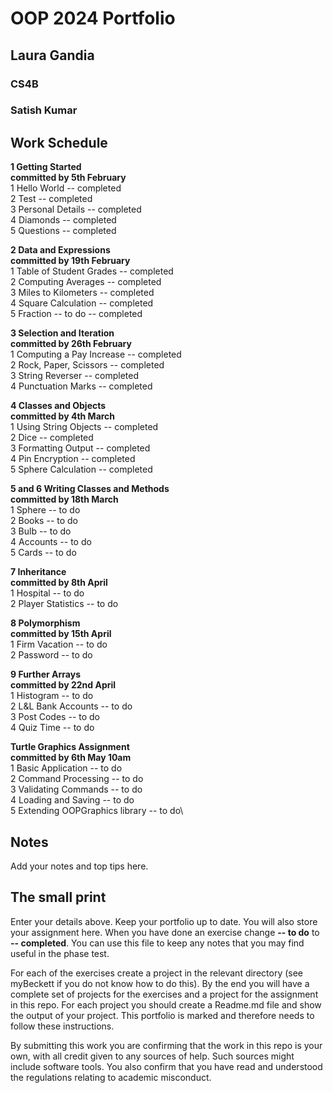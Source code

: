 
# OOP 2024 Portfolio
## Laura Gandia
### CS4B
### Satish Kumar



## Work Schedule
**1 Getting Started**\
**committed by 5th February**\
1 Hello World        -- completed\
2 Test               -- completed\
3 Personal Details   -- completed\
4 Diamonds           -- completed\
5 Questions          -- completed

**2 Data and Expressions**\
**committed by 19th February**\
1 Table of Student Grades  -- completed\
2 Computing Averages       -- completed\
3 Miles to Kilometers      -- completed\
4 Square Calculation       -- completed\
5 Fraction -- to do        -- completed

**3 Selection and Iteration**\
**committed by 26th February**\
1 Computing a Pay Increase   -- completed\
2 Rock, Paper, Scissors      -- completed\
3 String Reverser            -- completed\
4 Punctuation Marks          -- completed

**4 Classes and Objects**\
**committed by 4th March**\
1 Using String Objects     -- completed\
2 Dice                     -- completed\
3 Formatting Output        -- completed\
4 Pin Encryption           -- completed\
5 Sphere Calculation       -- completed

**5 and 6 Writing Classes and Methods**\
**committed by 18th March**\
1 Sphere       -- to do\
2 Books        -- to do\
3 Bulb         -- to do\
4 Accounts     -- to do\
5 Cards        -- to do

**7 Inheritance**\
**committed by 8th April**\
1 Hospital            -- to do\
2 Player Statistics   -- to do

**8 Polymorphism**\
**committed by 15th April**\
1 Firm Vacation           -- to do\
2 Password                -- to do

**9 Further Arrays**\
**committed by 22nd April**\
1 Histogram             -- to do\
2 L&L Bank Accounts     -- to do\
3 Post Codes            -- to do\
4 Quiz Time             -- to do

**Turtle Graphics Assignment**\
**committed by 6th May 10am**\
1 Basic Application           -- to do\
2 Command Processing          -- to do\
3 Validating Commands        -- to do\
4 Loading and Saving          -- to do\
5 Extending OOPGraphics library    -- to do\

## Notes
Add your notes and top tips here.

## The small print
Enter your details above. Keep your portfolio up to date. You will also store your assignment here.
When you have done an exercise change **-- to do** to **-- completed**.
You can use this file to keep any notes that you may find useful in the phase test.

For each of the exercises create a project in the relevant directory (see myBeckett if you do not know how to do this).
By the end you will have a complete set of projects for the exercises and a project for the assignment in this repo.
For each project you should create a Readme.md file and show the output of your project.
This portfolio is marked and therefore needs to follow these instructions.

By submitting this work you are confirming that the work in this repo is your own, with all credit given to any sources of help. Such sources might include software tools.
You also confirm that you have read and understood the regulations relating to academic misconduct.
